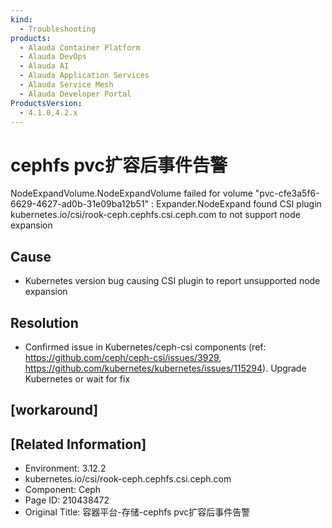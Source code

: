 ```yaml
---
kind:
  - Troubleshooting
products:
  - Alauda Container Platform
  - Alauda DevOps
  - Alauda AI
  - Alauda Application Services
  - Alauda Service Mesh
  - Alauda Developer Portal
ProductsVersion:
  - 4.1.0,4.2.x
---
```

<!-- A type of document that involves encountering a fault, diagnosing it, performing root cause analysis, and providing solutions. -->

# cephfs pvc扩容后事件告警

NodeExpandVolume.NodeExpandVolume failed for volume "pvc-cfe3a5f6-6629-4627-ad0b-31e09ba12b51" : Expander.NodeExpand found CSI plugin kubernetes.io/csi/rook-ceph.cephfs.csi.ceph.com to not support node expansion

## Cause
- Kubernetes version bug causing CSI plugin to report unsupported node expansion

## Resolution
- Confirmed issue in Kubernetes/ceph-csi components (ref: https://github.com/ceph/ceph-csi/issues/3929, https://github.com/kubernetes/kubernetes/issues/115294). Upgrade Kubernetes or wait for fix

## [workaround]

## [Related Information]
- Environment: 3.12.2
- kubernetes.io/csi/rook-ceph.cephfs.csi.ceph.com
- Component: Ceph
- Page ID: 210438472
- Original Title: 容器平台-存储-cephfs pvc扩容后事件告警
